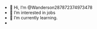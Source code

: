 - 👋 Hi, I’m @Wanderson287872374973478
- 👀 I’m interested in jobs 
- 🌱 I’m currently learning.
- 
<!---
Wanderson287872374973478/Wanderson287872374973478 is a ✨ special ✨ repository because its `README.md` (this file) appears on your GitHub profile.
You can click the Preview link to take a look at your changes.
--->

